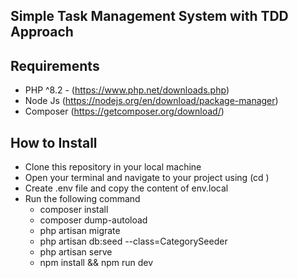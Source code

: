 ## Simple Task Management System with TDD Approach

## Requirements
- PHP ^8.2 - (https://www.php.net/downloads.php) 
- Node Js (https://nodejs.org/en/download/package-manager)
- Composer (https://getcomposer.org/download/)

## How to Install 
- Clone this repository in your local machine
- Open your terminal and navigate to your project using (cd <localpath>)
- Create .env file and copy the content of env.local
- Run the following command 
    - composer install
    - composer dump-autoload
    - php artisan migrate 
    - php artisan db:seed --class=CategorySeeder
    - php artisan serve
    - npm install && npm run dev 
